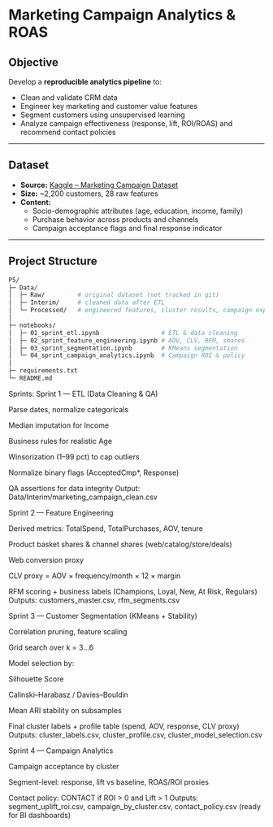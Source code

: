 # Marketing Campaign Analytics & ROAS

## Objective  
Develop a **reproducible analytics pipeline** to:  
- Clean and validate CRM data  
- Engineer key marketing and customer value features  
- Segment customers using unsupervised learning  
- Analyze campaign effectiveness (response, lift, ROI/ROAS) and recommend contact policies  

---

## Dataset  
- **Source:** [Kaggle – Marketing Campaign Dataset](https://www.kaggle.com/datasets/rodsaldanha/marketing-campaign)  
- **Size:** ~2,200 customers, 28 raw features  
- **Content:**  
  - Socio-demographic attributes (age, education, income, family)  
  - Purchase behavior across products and channels  
  - Campaign acceptance flags and final response indicator  

---

## Project Structure  
```bash
P5/
├─ Data/
│  ├─ Raw/         # original dataset (not tracked in git)
│  ├─ Interim/     # cleaned data after ETL
│  └─ Processed/   # engineered features, cluster results, campaign exports
│
├─ notebooks/
│  ├─ 01_sprint_etl.ipynb                 # ETL & data cleaning
│  ├─ 02_sprint_feature_engineering.ipynb # AOV, CLV, RFM, shares
│  ├─ 03_sprint_segmentation.ipynb        # KMeans segmentation
│  └─ 04_sprint_campaign_analytics.ipynb  # Campaign ROI & policy
│
├─ requirements.txt
└─ README.md
```
Sprints:
Sprint 1 — ETL (Data Cleaning & QA)

Parse dates, normalize categoricals

Median imputation for Income

Business rules for realistic Age

Winsorization (1–99 pct) to cap outliers

Normalize binary flags (AcceptedCmp*, Response)

QA assertions for data integrity
Output: Data/Interim/marketing_campaign_clean.csv

Sprint 2 — Feature Engineering

Derived metrics: TotalSpend, TotalPurchases, AOV, tenure

Product basket shares & channel shares (web/catalog/store/deals)

Web conversion proxy

CLV proxy = AOV × frequency/month × 12 × margin

RFM scoring + business labels (Champions, Loyal, New, At Risk, Regulars)
Outputs: customers_master.csv, rfm_segments.csv

Sprint 3 — Customer Segmentation (KMeans + Stability)

Correlation pruning, feature scaling

Grid search over k = 3…6

Model selection by:

Silhouette Score

Calinski–Harabasz / Davies–Bouldin

Mean ARI stability on subsamples

Final cluster labels + profile table (spend, AOV, response, CLV proxy)
Outputs: cluster_labels.csv, cluster_profile.csv, cluster_model_selection.csv

Sprint 4 — Campaign Analytics

Campaign acceptance by cluster

Segment-level: response, lift vs baseline, ROAS/ROI proxies

Contact policy: CONTACT if ROI > 0 and Lift > 1
Outputs: segment_uplift_roi.csv, campaign_by_cluster.csv, contact_policy.csv (ready for BI dashboards)
